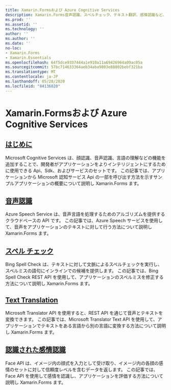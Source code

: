 ```yaml
---
title: Xamarin.Formsおよび Azure Cognitive Services
description: Xamarin.Forms音声認識、スペルチェック、テキスト翻訳、感情認識など、Azure Cognitive Services を使用してアプリケーションにインテリジェンスを追加します。
ms.prod: ''
ms.assetid: ''
ms.technology: ''
author: ''
ms.author: ''
ms.date: ''
no-loc:
- Xamarin.Forms
- Xamarin.Essentials
ms.openlocfilehash: 64f5dce9337444a1e910a11a69426964a09ac05a
ms.sourcegitcommit: 57bc714633364aeb34aba9803e88802bebf321ba
ms.translationtype: MT
ms.contentlocale: ja-JP
ms.lasthandoff: 05/28/2020
ms.locfileid: "84136020"
---
```

# <a name="xamarinforms-and-azure-cognitive-services"></a>Xamarin.Formsおよび Azure Cognitive Services

## <a name="introduction"></a>[はじめに](introduction.md)

Microsoft Cognitive Services は、顔認識、音声認識、言語の理解などの機能を追加することで、開発者がアプリケーションをよりインテリジェントにするために使用できる Api、Sdk、およびサービスのセットです。 この記事では、アプリケーションから Microsoft 認知サービス Api の一部を呼び出す方法を示すサンプルアプリケーションの概要について説明し Xamarin.Forms ます。

## <a name="speech-recognition"></a>[音声認識](speech-recognition.md)

Azure Speech Service は、音声言語を処理するためのアルゴリズムを提供するクラウドベースの API です。 この記事では、Azure Speech サービスを使用して、音声をアプリケーションのテキストに対して行う方法について説明し Xamarin.Forms ます。

## <a name="spell-check"></a>[スペル チェック](spell-check.md)

Bing Spell Check は、テキストに対して文脈によるスペルチェックを実行し、スペルミスの語句にインラインでの候補を提供します。 この記事では、Bing Spell Check REST API を使用して、アプリケーションのスペルミスを修正する方法について説明し Xamarin.Forms ます。

## <a name="text-translation"></a>[Text Translation](text-translation.md)

Microsoft Translator API を使用すると、REST API を通じて音声とテキストを変換できます。 この記事では、Microsoft Translator Text API を使用して、アプリケーションでテキストをある言語から別の言語に変換する方法について説明し Xamarin.Forms ます。

## <a name="perceived-emotion-recognition"></a>[認識された感情認識](emotion-recognition.md)

Face API は、イメージ内の顔式を入力として受け取り、イメージ内の各顔の感情のセットに対して信頼度レベルを含むデータを返します。 この記事では、Face API を使用して感情を認識し、アプリケーションを評価する方法について説明し Xamarin.Forms ます。
